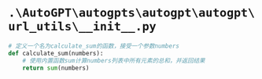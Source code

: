 # `.\AutoGPT\autogpts\autogpt\autogpt\url_utils\__init__.py`

```py
# 定义一个名为calculate_sum的函数，接受一个参数numbers
def calculate_sum(numbers):
    # 使用内置函数sum计算numbers列表中所有元素的总和，并返回结果
    return sum(numbers)
```